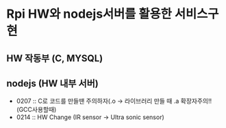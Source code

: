 # Rpi HW와 nodejs서버를 활용한 서비스구현
## HW 작동부 (C, MYSQL)
## nodejs (HW 내부 서버)



- 0207 :: C로 코드를 만들땐 주의하자(.o -> 라이브러리 만들 때 .a 확장자주의!! (GCC사용할때)
- 0214 :: HW Change (IR sensor -> Ultra sonic sensor)
